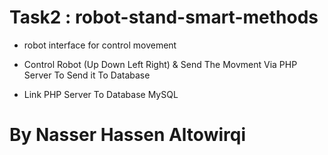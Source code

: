 # Task2 : robot-stand-smart-methods

- robot interface for control movement

- Control Robot (Up Down Left Right) & Send The Movment Via PHP Server To Send it To Database

- Link PHP Server To Database MySQL

# By Nasser Hassen Altowirqi
